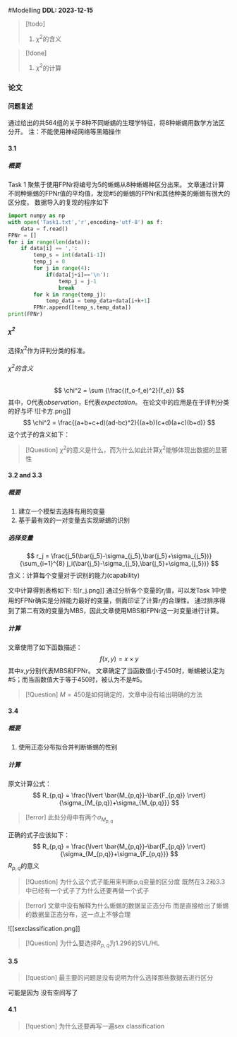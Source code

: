 #Modelling
**DDL: 2023-12-15**

>[!todo]
>1. $\chi^2$的含义

>[!done]
>1. $\chi^2$的计算
### 论文
#### 问题复述
通过给出的共564组的关于8种不同蜥蜴的生理学特征，将8种蜥蜴用数学方法区分开。
注：不能使用神经网络等黑箱操作
#### 3.1
##### 概要
Task 1 聚焦于使用FPNr将编号为5的蜥蜴从8种蜥蜴种区分出来。
文章通过计算不同种蜥蜴的FPNr值的平均值，发现#5的蜥蜴的FPNr和其他种类的蜥蜴有很大的区分度。
数据导入的复现的程序如下
```python
import numpy as np
with open('Task1.txt','r',encoding='utf-8') as f:
    data = f.read()
FPNr = []
for i in range(len(data)):
    if data[i] == ',':
        temp_s = int(data[i-1])
        temp_j = 0
        for j in range(4):
            if(data[j+i]=='\n'):
                temp_j = j-1
                break
        for k in range(temp_j):
            temp_data = temp_data+data[i+k+1]
        FPNr.append([temp_s,temp_data])
print(FPNr)
```

##### $\chi^2$
选择$\chi^2$作为评判分类的标准。
###### $\chi^2$的含义
$$
\chi^2 = \sum {\frac{(f_o-f_e)^2}{f_e}}
$$
其中，O代表*observation*，E代表*expectation*。
在论文中的应用是在于评判分类的好与坏
![[卡方.png]]
$$
\chi^2 = \frac{(a+b+c+d)(ad-bc)^2}{(a+b)(c+d)(a+c)(b+d)}
$$
这个式子的含义如下：

> [!Question]
> $\chi^2$的意义是什么，而为什么如此计算$\chi^2$能够体现出数据的显著性
#### 3.2 and 3.3
##### 概要
1. 建立一个模型去选择有用的变量
2. 基于最有效的一对变量去实现蜥蜴的识别

##### 选择变量
$$
r_j = \frac{j_5(\bar{j_5}-\sigma_{j_5},\bar{j_5}+\sigma_{j_5})}{\sum_{i=1}^{8} j_i(\bar{j_5}-\sigma_{j_5},\bar{j_5}+\sigma_{j_5})}
$$
含义：计算每个变量对于识别的能力(capability)

文中计算得到表格如下:
![[r_j.png]]
通过分析各个变量的$r_j$值，可以发Task 1中使用的FPNr确实是分辨能力最好的变量，侧面印证了计算$r_j$的合理性。
通过排序得到了第二有效的变量为MBS，因此文章使用MBS和FPNr这一对变量进行计算。

##### 计算

文章使用了如下函数描述：
$$
f(x,y) = x \times y
$$
其中$x$,$y$分别代表MBS和FPNr。
文章确定了当函数值小于450时，蜥蜴被认定为#5；而当函数值大于等于450时，被认为不是#5。

>[!Question]
>$M=450$是如何确定的，文章中没有给出明确的方法

#### 3.4
##### 概要
1. 使用正态分布拟合并判断蜥蜴的性别
##### 计算
原文计算公式：
$$
R_{p,q} = \frac{\lvert \bar{M_{p,q}}-\bar{F_{p,q}} \rvert}{\sigma_{M_{p,q}}+\sigma_{M_{p,q}}}
$$
> [!error]
> 此处分母中有两个$\sigma_{M_{p,q}}$

正确的式子应该如下：
$$
R_{p,q} = \frac{\lvert \bar{M_{p,q}}-\bar{F_{p,q}} \rvert}{\sigma_{M_{p,q}}+\sigma_{F_{p,q}}}
$$
$R_{p,q}$的意义

> [!Question]
> 为什么这个式子能用来判断p,q变量的区分度
> 既然在3.2和3.3中已经有一个式子了为什么还要再做一个式子

> [!error]
> 文章中没有解释为什么蜥蜴的数据呈正态分布
> 而是直接给出了蜥蜴的数据呈正态分布，这一点上不够合理

![[sexclassification.png]]

> [!Question]
> 为什么要选择$R_{p,q}$为1.296的SVL/HL

#### 3.5
> [!question]
> 最主要的问题是没有说明为什么选择那些数据去进行区分

可能是因为 没有空间写了

#### 4.1
> [!question]
> 为什么还要再写一遍sex classification
> 